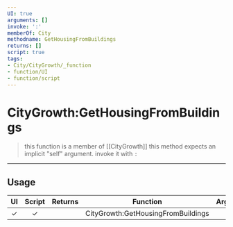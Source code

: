 ```yaml
---
UI: true
arguments: []
invoke: ':'
memberOf: City
methodname: GetHousingFromBuildings
returns: []
script: true
tags:
- City/CityGrowth/_function
- function/UI
- function/script
---
```

# CityGrowth:GetHousingFromBuildings
> this function is a member of [[CityGrowth]]
> this method expects an implicit "self" argument. invoke it with `:`
-----
## Usage
|  UI | Script | Returns | Function | Arguments |
|:---:|:------:|-------:|:--------:|:---------|
|✓|✓||CityGrowth:GetHousingFromBuildings||
